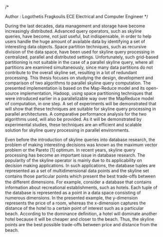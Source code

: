 
/*

Author : Logothetis Fragkoulis
ECE
Electrical and Computer Engineer
*/



During the last decades, data management and storage have become increasingly distributed. Advanced query operators, such as 
skyline queries, have become, not just useful, but indispensable, in order to help users handle the huge amount of available
data by identifying a set of interesting data objects. Space partition techniques, such as recursive division of the data space,
have been used for skyline query processing in centralized, parallel and distributed settings. Unfortunately, such grid-based 
partitioning is not suitable in the case of a parallel skyline query, where all partitions are examined simultaneously,
since many data partitions do not contribute to the overall skyline set, resulting in a lot of redundant processing.
This thesis focuses on studying the design, development and comparison of two algorithms to parallel skyline query computation. 
The presented implementation is based on the Map-Reduce model and its open-source implementation, Hadoop, using space partitioning 
techniques that were introduced earlier in a parallelizable way over the MapReduce model of computation, in one step. 
A set of experiments will be demonstrated that will show that these techniques are suitable for skyline query processing in
parallel architectures. A comparative performance analysis for the two algorithms used, will also be provided. As it will be 
demonstrated by experimental studies, these techniques are an eﬃcient and scalable solution for skyline query processing in 
parallel environments.


Even before the introduction of skyline queries into database research, 
the problem of making interesting decisions was known as the maximum vector problem
or the Pareto [1] optimum. In recent years, skyline query processing has become an important issue 
in database research. The popularity of the skyline operator is mainly due to its applicability on decision
making applications. In such applications, the database tuples are represented as a set of multidimensional 
data points and the skyline set contains those particular points which present the best trade-oﬀs between the 
diﬀerent dimensions. For example, consider a database that contains information about recreational establishments, such as hotels. 
Each tuple of the database is represented as a point in a data space consisting of numerous dimensions. In the presented example,
the y-dimension represents the price of a room, whereas the x-dimension captures the distance of the hotel to a certain point of 
interest such as a particular beach. According to the dominance deﬁnition, a hotel will dominate another hotel because it will be
cheaper and closer to the beach. Thus, the skyline points are the best possible trade-oﬀs between price and distance from the beach.
